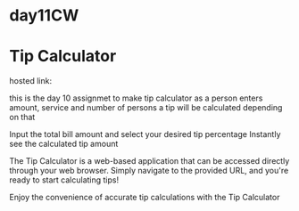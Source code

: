 # day11CW

# Tip Calculator

hosted link: 

this is the day 10 assignmet to make tip calculator as a person enters amount, service and number of persons a tip will be calculated depending on that

Input the total bill amount and select your desired tip percentage Instantly see the calculated tip amount

The Tip Calculator is a web-based application that can be accessed directly through your web browser. Simply navigate to the provided URL, and you're ready to start calculating tips!

Enjoy the convenience of accurate tip calculations with the Tip Calculator
